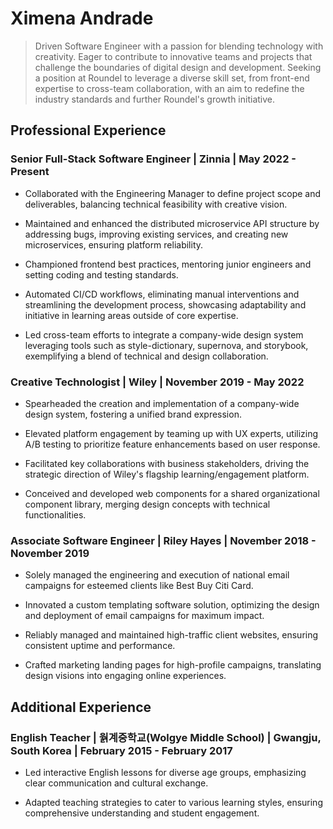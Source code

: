 # Ximena Andrade

> Driven Software Engineer with a passion for blending technology with creativity. Eager to contribute to innovative teams and projects that challenge the boundaries of digital design and development. Seeking a position at Roundel to leverage a diverse skill set, from front-end expertise to cross-team collaboration, with an aim to redefine the industry standards and further Roundel's growth initiative.

## Professional Experience

### Senior Full-Stack Software Engineer | Zinnia | May 2022 - Present

- Collaborated with the Engineering Manager to define project scope and deliverables, balancing technical feasibility with creative vision.

- Maintained and enhanced the distributed microservice API structure by addressing bugs, improving existing services, and creating new microservices, ensuring platform reliability.

- Championed frontend best practices, mentoring junior engineers and setting coding and testing standards.

- Automated CI/CD workflows, eliminating manual interventions and streamlining the development process, showcasing adaptability and initiative in learning areas outside of core expertise.

- Led cross-team efforts to integrate a company-wide design system leveraging tools such as style-dictionary, supernova, and storybook, exemplifying a blend of technical and design collaboration.

### Creative Technologist | Wiley | November 2019 - May 2022

- Spearheaded the creation and implementation of a company-wide design system, fostering a unified brand expression.

- Elevated platform engagement by teaming up with UX experts, utilizing A/B testing to prioritize feature enhancements based on user response.

- Facilitated key collaborations with business stakeholders, driving the strategic direction of Wiley's flagship learning/engagement platform.

- Conceived and developed web components for a shared organizational component library, merging design concepts with technical functionalities.

### Associate Software Engineer | Riley Hayes | November 2018 - November 2019

- Solely managed the engineering and execution of national email campaigns for esteemed clients like Best Buy Citi Card.

- Innovated a custom templating software solution, optimizing the design and deployment of email campaigns for maximum impact.

- Reliably managed and maintained high-traffic client websites, ensuring consistent uptime and performance.

- Crafted marketing landing pages for high-profile campaigns, translating design visions into engaging online experiences.

## Additional Experience

### English Teacher | 웕계중학교(Wolgye Middle School) | Gwangju, South Korea | February 2015 - February 2017

- Led interactive English lessons for diverse age groups, emphasizing clear communication and cultural exchange.

- Adapted teaching strategies to cater to various learning styles, ensuring comprehensive understanding and student engagement.
